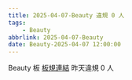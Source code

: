 ```yaml
---
title: 2025-04-07-Beauty 違規 0 人
tags:
    - Beauty
abbrlink: 2025-04-07-Beauty
date: Beauty-2025-04-07 12:00:00
---
```

Beauty 板 [板規連結](https://www.ptt.cc/bbs/Beauty/M.1630069980.A.84B.html)
昨天違規 0 人
